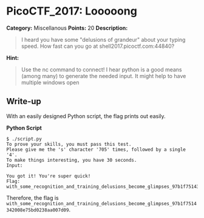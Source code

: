 # PicoCTF_2017: Looooong

**Category:** Miscellanous
**Points:** 20
**Description:**

>I heard you have some "delusions of grandeur" about your typing speed. How fast can you go at shell2017.picoctf.com:44840?

**Hint:**

>Use the nc command to connect!
I hear python is a good means (among many) to generate the needed input.
It might help to have multiple windows open

## Write-up
With an easily designed Python script, the flag prints out easily.

  **Python Script**
  
    
    $ ./script.py
	To prove your skills, you must pass this test.
	Please give me the 's' character '705' times, followed by a single '4'.
	To make things interesting, you have 30 seconds.
	Input:

	You got it! You're super quick!
	Flag: with_some_recognition_and_training_delusions_become_glimpses_97b1f7514342008e75bd0238aa007d09

Therefore, the flag is `with_some_recognition_and_training_delusions_become_glimpses_97b1f7514342008e75bd0238aa007d09`.
<!--stackedit_data:
eyJoaXN0b3J5IjpbMTM1MzEzMDI0MywzODMxMzQ1NTFdfQ==
-->
